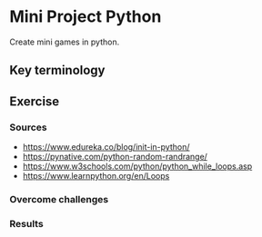 # Mini Project Python
Create mini games in python.
## Key terminology


## Exercise
### Sources
- https://www.edureka.co/blog/init-in-python/  
- https://pynative.com/python-random-randrange/  
- https://www.w3schools.com/python/python_while_loops.asp  
- https://www.learnpython.org/en/Loops  

### Overcome challenges

### Results
